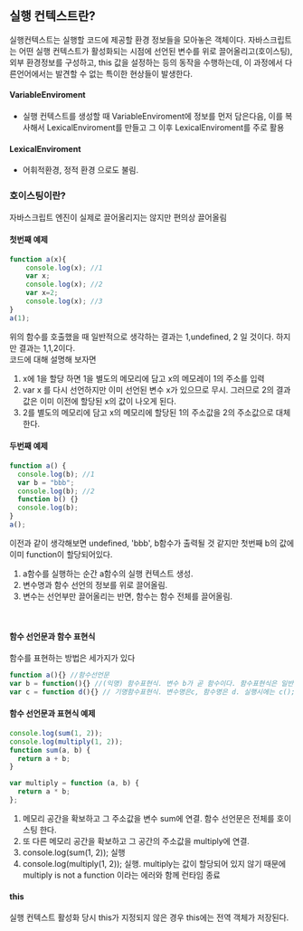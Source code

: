 ## 실행 컨텍스트란?
실행컨텍스트는 실행할 코드에 제공할 환경 정보들을 모아놓은 객체이다. 자바스크립트는 어떤 실행 컨텍스트가 활성화되는 시점에 선언된 변수를 위로 끌어올리고(호이스팅), 외부 환경정보를 구성하고, this 값을 설정하는 등의 동작을 수행하는데, 이 과정에서 다른언어에서는 발견할 수 없는 특이한 현상들이 발생한다.


#### VariableEnviroment
- 실행 컨텍스트를 생성할 때 VariableEnviroment에 정보를 먼저 담은다음, 이를 복사해서 LexicalEnviroment를 만들고 그 이후 LexicalEnviroment를 주로 활용


#### LexicalEnviroment
- 어휘적환경, 정적 환경 으로도 불림.
  

### 호이스팅이란?
자바스크립트 엔진이 실제로 끌어올리지는 않지만 편의상 끌어올림

#### 첫번째 예제
```js
function a(x){ 
    console.log(x); //1
    var x;
    console.log(x); //2
    var x=2;
    console.log(x); //3
}
a(1);
```

위의 함수를 호출했을 때 일반적으로 생각하는 결과는 1,undefined, 2 일 것이다.
하지만 결과는 1,1,2이다. <br/>
코드에 대해 설명해 보자면

1. x에 1을 할당 하면 1을 별도의 메모리에 담고 x의 메모레이 1의 주소를 입력
2. var x 를 다시 선언하지만 이미 선언된 변수 x가 있으므로 무시. 그러므로 2의 결과값은 이미 이전에 할당된 x의 값이 나오게 된다.
3. 2를 별도의 메모리에 담고 x의 메모리에 할당된 1의 주소값을 2의 주소값으로 대체한다.
   

#### 두번째 예제
```js
function a() {
  console.log(b); //1
  var b = "bbb";
  console.log(b); //2
  function b() {}
  console.log(b);
}
a();
```
이전과 같이 생각해보면 undefined, 'bbb', b함수가 출력될 것 같지만 첫번째 b의 값에 이미 function이 할당되어있다. <br/>
1. a함수를 실행하는 순간 a함수의 실행 컨텍스트 생성.
2. 변수명과 함수 선언의 정보를 위로 끌어올림.
3. 변수는 선언부만 끌어올리는 반면, 함수는 함수 전체를 끌어올림.

<br/>

#### 함수 선언문과 함수 표현식
함수를 표현하는 방법은 세가지가 있다

```js
function a(){} //함수선언문
var b = function(){} //(익명) 함수표현식. 변수 b가 곧 함수이다. 함수표현식은 일반적으로 익명함수표현식을 의미한다.
var c = function d(){} // 기명함수표현식. 변수명은c, 함수명은 d. 실행시에는 c(); 로 호출해야 한다.d(); 호출시는 에러. d는 함수 내부에서만 호출 가능.
```

#### 함수 선언문과 표현식 예제
```js
console.log(sum(1, 2));
console.log(multiply(1, 2));
function sum(a, b) {
  return a + b;
}

var multiply = function (a, b) {
  return a * b;
};
```
1. 메모리 공간을 확보하고 그 주소값을 변수 sum에 연결. 함수 선언문은 전체를 호이스팅 한다.
2. 또 다른 메모리 공간을 확보하고 그 공간의 주소값을 multiply에 연결.
3. console.log(sum(1, 2)); 실행
4. console.log(multiply(1, 2)); 실행. multiply는 값이 할당되어 있지 않기 때문에 multiply is not a function 이라는 에러와 함께 런타임 종료


#### this
실행 컨텍스트 활성화 당시 this가 지정되지 않은 경우 this에는 전역 객체가 저장된다.